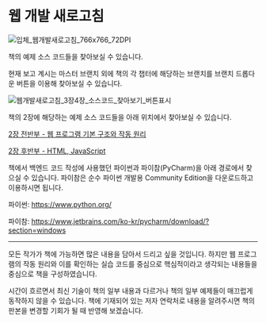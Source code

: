 
# 웹 개발 새로고침
![입체_웹개발새로고침_766x766_72DPI](https://github.com/sgkim-pub/pyBook/assets/77865135/ee694b2a-26cf-4877-9d57-1bfe59dfda93)

책의 예제 소스 코드들을 찾아보실 수 있습니다.

현재 보고 계시는 마스터 브랜치 외에 책의 각 챕터에 해당하는 브랜치를 브랜치 드롭다운 버튼을 이용해 찾아보실 수 있습니다.

![웹개발새로고침_3장4장_소스코드_찾아보기_버튼표시](https://github.com/sgkim-pub/pyBook/assets/77865135/71e6fe42-7a8e-49ca-a5e2-75b64655ad97)

책의 2장에 해당하는 예제 소스 코드들을 아래 위치에서 찾아보실 수 있습니다.

[2장 전반부 - 웹 프로그램 기본 구조와 작동 원리](https://github.com/sgkim-pub/pyWorld)

[2장 후반부 - HTML, JavaScript](https://github.com/sgkim-pub/html_js)

책에서 백엔드 코드 작성에 사용했던 파이썬과 파이참(PyCharm)을 아래 경로에서 찾으실 수 있습니다. 파이참은 순수 파이썬 개발용 Community Edition을 다운로드하고 이용하시면 됩니다.

파이썬: <https://www.python.org/>

파이참: <https://www.jetbrains.com/ko-kr/pycharm/download/?section=windows>

---

모든 작가가 책에 가능하면 많은 내용을 담아서 드리고 싶을 것입니다. 하지만 웹 프로그램의 작동 원리와 이를 확인하는 실습 코드를 중심으로 핵심적이라고 생각되는 내용들을 중심으로 책을 구성하였습니다.

시간이 흐르면서 최신 기술이 책의 일부 내용과 다르거나 책의 일부 예제들이 매끄럽게 동작하지 않을 수 있습니다. 책에 기재되어 있는 저자 연락처로 내용을 알려주시면 책의 판본을 변경할 기회가 될 때 반영해 보겠습니다.
